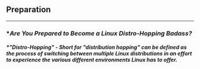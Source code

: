 ## **Preparation**
___
### **Are You Prepared to Become a Linux *_Distro-Hopping_ Badass?**

##### _*"Distro-Hopping"_   -   *Short for "distribution hopping" can be defined as the process of switching between multiple Linux distributions in an effort to experience the various different environments Linux has to offer.*
